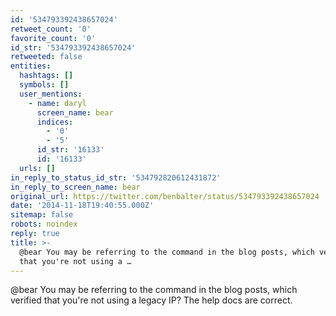 ```yaml
---
id: '534793392438657024'
retweet_count: '0'
favorite_count: '0'
id_str: '534793392438657024'
retweeted: false
entities:
  hashtags: []
  symbols: []
  user_mentions:
    - name: daryl
      screen_name: bear
      indices:
        - '0'
        - '5'
      id_str: '16133'
      id: '16133'
  urls: []
in_reply_to_status_id_str: '534792820612431872'
in_reply_to_screen_name: bear
original_url: https://twitter.com/benbalter/status/534793392438657024
date: '2014-11-18T19:40:55.000Z'
sitemap: false
robots: noindex
reply: true
title: >-
  @bear You may be referring to the command in the blog posts, which verified
  that you're not using a …
---
```


@bear You may be referring to the command in the blog posts, which verified that you're not using a legacy IP? The help docs are correct.